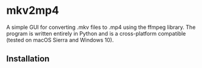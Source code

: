 # mkv2mp4
A simple GUI for converting .mkv files to .mp4 using the ffmpeg library. The program is written entirely in Python and is a cross-platform compatible (tested on macOS Sierra and Windows 10).

## Installation
